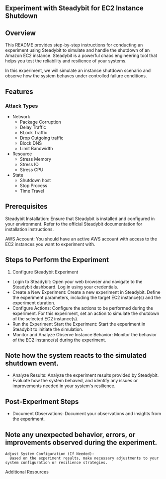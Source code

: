 ## Experiment with Steadybit for EC2 Instance Shutdown


## Overview
This README provides step-by-step instructions for conducting an experiment using Steadybit to simulate and handle the shutdown of an Amazon EC2 instance. Steadybit is a powerful chaos engineering tool that helps you test the reliability and resilience of your systems.

In this experiment, we will simulate an instance shutdown scenario and observe how the system behaves under controlled failure conditions.

## Features
### Attack Types 
* Network 
   * Package Corruption
   * Delay Traffic
   * BLock Traffic
   * Drop Outgoing traffic
   * Block DNS
   * Limit Bandwidth
* Resource
   * Stress Memory
   * Stress IO
   * Stress CPU
* State
   * Shutdown host
   * Stop Process
   * Time Travel


## Prerequisites
Steadybit Installation: Ensure that Steadybit is installed and configured in your environment. Refer to the official Steadybit documentation for installation instructions.

AWS Account: You should have an active AWS account with access to the EC2 instances you want to experiment with.

## Steps to Perform the Experiment
1. Configure Steadybit Experiment
* Login to Steadybit:
Open your web browser and navigate to the Steadybit dashboard.
Log in using your credentials.
* Create a New Experiment:
    Create a new experiment in Steadybit.
    Define the experiment parameters, including the target EC2 instance(s) and the experiment duration.
* Configure Actions:
    Configure the actions to be performed during the experiment. For this experiment, set an action to simulate the shutdown of the selected EC2 instance(s).
* Run the Experiment
    Start the Experiment:
    Start the experiment in Steadybit to initiate the simulation.
* Monitor and Analyze
    Observe Instance Behavior:
    Monitor the behavior of the EC2 instance(s) during the experiment.
## Note how the system reacts to the simulated shutdown event.
* Analyze Results:
    Analyze the experiment results provided by Steadybit.
    Evaluate how the system behaved, and identify any issues or improvements needed in your system's resilience.
## Post-Experiment Steps
* Document Observations:
    Document your observations and insights from the experiment.
## Note any unexpected behavior, errors, or improvements observed during the experiment.
    Adjust System Configuration (If Needed):
      Based on the experiment results, make necessary adjustments to your system configuration or resilience strategies.
Additional Resources




